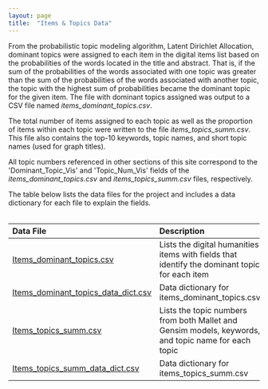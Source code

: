 ```yaml
---
layout: page
title:  "Items & Topics Data"
---
```



From the probabilistic topic modeling algorithm, Latent Dirichlet Allocation, dominant topics were assigned to each item in the digital items list based on the probabilities of 
the words located in the title and abstract. That is, if the sum of the probabilities of the words associated with one topic was greater than the sum of the probabilities of 
the words associated with another topic, the topic with the highest sum of probabilities became the dominant topic for the given item. The file with dominant topics assigned 
was output to a CSV file named <i>items_dominant_topics.csv</i>.

The total number of items assigned to each topic as well as the proportion of items within each topic were written to the file <i>items_topics_summ.csv</i>. 
This file also contains the top-10 keywords, topic names, and short topic names (used for graph titles).

All topic numbers referenced in other sections of this site correspond to the 'Dominant_Topic_Vis' and 'Topic_Num_Vis' fields of the <i>items_dominant_topics.csv</i> and 
<i>items_topics_summ.csv</i> files, respectively.

The table below lists the data files for the project and includes a data dictionary for each file to explain the fields.<br/><br/>

| Data File                               | Description                                                                                         |
|:----------------------------------------|:----------------------------------------------------------------------------------------------------|
| <a href="https://media.githubusercontent.com/media/lisaover/DigitalHumanitiesTopicModeling/Output%20Data/items\_dominant\_topics.csv" target="\_blank">Items\_dominant\_topics.csv</a>             | Lists the digital humanities items with fields that identify the dominant topic for each item       |
| <a href="https://media.githubusercontent.com/media/lisaover/DigitalHumanitiesTopicModeling/Output%20Data/items\_dominant\_topics\_data_dict.csv" target="\_blank">Items\_dominant\_topics\_data\_dict.csv</a> | Data dictionary for items\_dominant\_topics.csv                                                     |
| <a href="https://media.githubusercontent.com/media/lisaover/DigitalHumanitiesTopicModeling/Output%20Data/items\_topics\_summ.csv" target="\_blank">Items\_topics\_summ.csv</a>                 | Lists the topic numbers from both Mallet and Gensim models, keywords, and topic name for each topic |
| <a href="https://media.githubusercontent.com/media/lisaover/DigitalHumanitiesTopicModeling/Output%20Data/items\_topics\_summ\_data_dict.csv" target="\_blank">Items\_topics\_summ\_data\_dict.csv</a>     | Data dictionary for items\_topics\_summ.csv                                                         |
